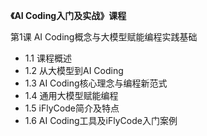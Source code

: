 **《AI Coding入门及实战》课程**

第1课 AI Coding概念与大模型赋能编程实践基础

- 1.1 课程概述
- 1.2 从大模型到AI Coding
- 1.3 AI Coding核心理念与编程新范式
- 1.4 通用大模型赋能编程
- 1.5 iFlyCode简介及特点
- 1.6 AI Coding工具及iFlyCode入门案例
